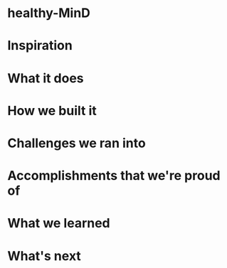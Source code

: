 # healthy-MinD

# Inspiration


# What it does


# How we built it


# Challenges we ran into


# Accomplishments that we're proud of


# What we learned 


# What's next
